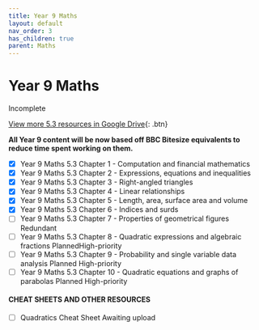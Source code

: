 ```yaml
---
title: Year 9 Maths
layout: default
nav_order: 3
has_children: true
parent: Maths
---
```


# Year 9 Maths

<label class="label label-yellow">Incomplete</label>

[View more 5.3 resources in Google Drive](https://drive.google.com/drive/folders/1Lc8Ct2LC0LQ_yq95yTJHZh5Sq8j7gDBN?usp=sharing){: .btn}

**All Year 9 content will be now based off BBC Bitesize equivalents to reduce time spent working on them.**

- [x] Year 9 Maths 5.3 Chapter 1 - Computation and financial mathematics
- [x] Year 9 Maths 5.3 Chapter 2 - Expressions, equations and inequalities
- [x] Year 9 Maths 5.3 Chapter 3 - Right-angled triangles
- [x] Year 9 Maths 5.3 Chapter 4 - Linear relationships
- [x] Year 9 Maths 5.3 Chapter 5 - Length, area, surface area and volume
- [x] Year 9 Maths 5.3 Chapter 6 - Indices and surds
- [ ] Year 9 Maths 5.3 Chapter 7 - Properties of geometrical figures <label class="label label-yellow">Redundant</label>
- [ ] Year 9 Maths 5.3 Chapter 8 - Quadratic expressions and algebraic fractions <label class="label label-purple">Planned</label><label style="display: inline;" class="label label-red">High-priority</label> 
- [ ] Year 9 Maths 5.3 Chapter 9 - Probability and single variable data analysis <label class="label label-purple">Planned</label> <label class="label label-red">High-priority</label> 
- [ ] Year 9 Maths 5.3 Chapter 10 - Quadratic equations and graphs of parabolas <label class="label label-purple">Planned</label> <label class="label label-red">High-priority</label>

#### CHEAT SHEETS AND OTHER RESOURCES

- [ ] Quadratics Cheat Sheet <label class="label label-blue">Awaiting upload</label>
